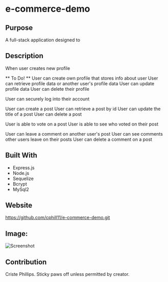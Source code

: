 # e-commerce-demo

## Purpose
A full-stack application designed to


## Description
When user creates new profile

** To Do! **
User can create own profile that stores info about user
User can retrieve profile data or another user's profile data
User can update profile data
User can delete their profile

User can securely log into their account

User can create a post
User can retrieve a post by id
User can update the title of a post
User can delete a post

User is able to vote on a post
User is able to see who voted on their post

User can leave a comment on another user's post
User can see comments other users leave on their posts
User can delete a comment on a post



## Built With
* Express.js
* Node.js
* Sequelize
* Bcrypt
* MySql2

## Website
https://github.com/cphill11/e-commerce-demo.git

## Image: 
![Screenshot](assets/images/screenshot.png)




## Contribution
Criste Phillips.  Sticky paws off unless permitted by creator.